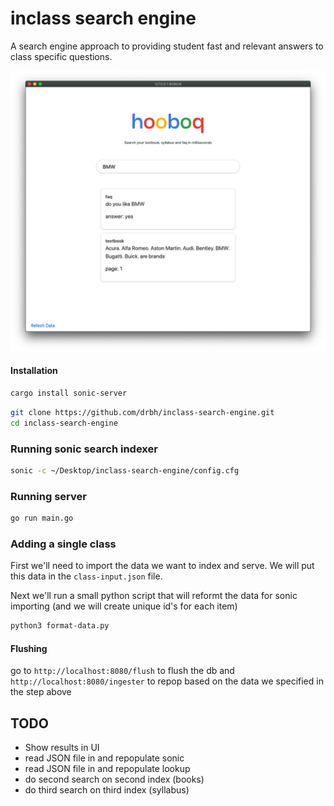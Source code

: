 
# inclass search engine

A search engine approach to providing student fast and relevant answers to class specific questions.

<img src="screenshot/screen.png" width="600px">

#### Installation

```bash
cargo install sonic-server
```

```bash
git clone https://github.com/drbh/inclass-search-engine.git
cd inclass-search-engine
```

### Running sonic search indexer


```bash
sonic -c ~/Desktop/inclass-search-engine/config.cfg 
```

### Running server

```bash
go run main.go
```

### Adding a single class

First we'll need to import the data we want to index and serve. We will put this data in the `class-input.json` file.

Next we'll run a small python script that will reformt the data for sonic importing (and we will create unique id's for each item)

```bash
python3 format-data.py
```

#### Flushing

go to `http://localhost:8080/flush` to flush the db and `http://localhost:8080/ingester` to repop based on the data we specified in the step above


## TODO

- Show results in UI
- read JSON file in and repopulate sonic
- read JSON file in and repopulate lookup
- do second search on second index (books)
- do third search on third index (syllabus)